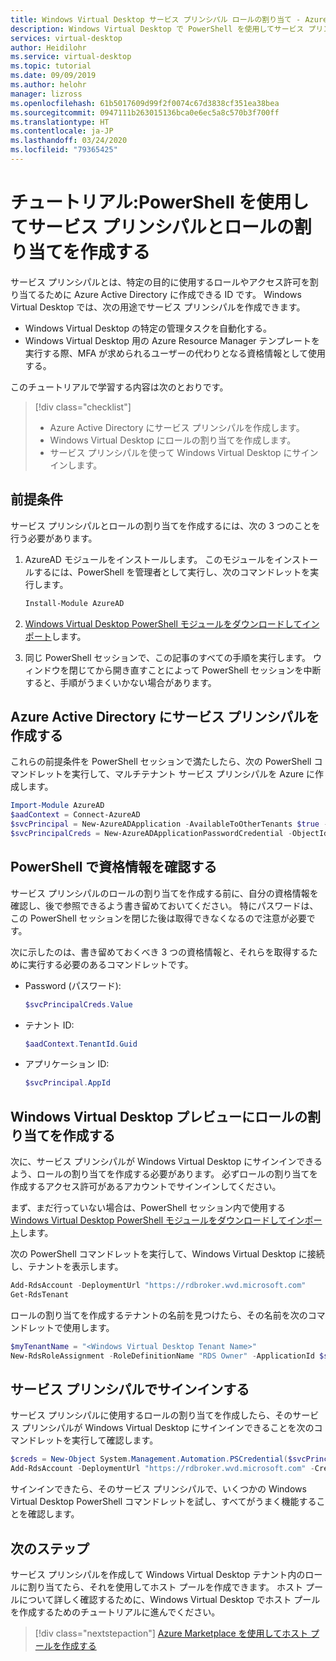```yaml
---
title: Windows Virtual Desktop サービス プリンシパル ロールの割り当て - Azure
description: Windows Virtual Desktop で PowerShell を使用してサービス プリンシパルを作成する方法とロールを割り当てる方法を説明します。
services: virtual-desktop
author: Heidilohr
ms.service: virtual-desktop
ms.topic: tutorial
ms.date: 09/09/2019
ms.author: helohr
manager: lizross
ms.openlocfilehash: 61b5017609d99f2f0074c67d3838cf351ea38bea
ms.sourcegitcommit: 0947111b263015136bca0e6ec5a8c570b3f700ff
ms.translationtype: HT
ms.contentlocale: ja-JP
ms.lasthandoff: 03/24/2020
ms.locfileid: "79365425"
---
```

# <a name="tutorial-create-service-principals-and-role-assignments-by-using-powershell"></a>チュートリアル:PowerShell を使用してサービス プリンシパルとロールの割り当てを作成する

サービス プリンシパルとは、特定の目的に使用するロールやアクセス許可を割り当てるために Azure Active Directory に作成できる ID です。 Windows Virtual Desktop では、次の用途でサービス プリンシパルを作成できます。

- Windows Virtual Desktop の特定の管理タスクを自動化する。
- Windows Virtual Desktop 用の Azure Resource Manager テンプレートを実行する際、MFA が求められるユーザーの代わりとなる資格情報として使用する。

このチュートリアルで学習する内容は次のとおりです。

> [!div class="checklist"]
> * Azure Active Directory にサービス プリンシパルを作成します。
> * Windows Virtual Desktop にロールの割り当てを作成します。
> * サービス プリンシパルを使って Windows Virtual Desktop にサインインします。

## <a name="prerequisites"></a>前提条件

サービス プリンシパルとロールの割り当てを作成するには、次の 3 つのことを行う必要があります。

1. AzureAD モジュールをインストールします。 このモジュールをインストールするには、PowerShell を管理者として実行し、次のコマンドレットを実行します。

    ```powershell
    Install-Module AzureAD
    ```

2. [Windows Virtual Desktop PowerShell モジュールをダウンロードしてインポート](/powershell/windows-virtual-desktop/overview/)します。

3. 同じ PowerShell セッションで、この記事のすべての手順を実行します。 ウィンドウを閉じてから開き直すことによって PowerShell セッションを中断すると、手順がうまくいかない場合があります。

## <a name="create-a-service-principal-in-azure-active-directory"></a>Azure Active Directory にサービス プリンシパルを作成する

これらの前提条件を PowerShell セッションで満たしたら、次の PowerShell コマンドレットを実行して、マルチテナント サービス プリンシパルを Azure に作成します。

```powershell
Import-Module AzureAD
$aadContext = Connect-AzureAD
$svcPrincipal = New-AzureADApplication -AvailableToOtherTenants $true -DisplayName "Windows Virtual Desktop Svc Principal"
$svcPrincipalCreds = New-AzureADApplicationPasswordCredential -ObjectId $svcPrincipal.ObjectId
```
## <a name="view-your-credentials-in-powershell"></a>PowerShell で資格情報を確認する

サービス プリンシパルのロールの割り当てを作成する前に、自分の資格情報を確認し、後で参照できるよう書き留めておいてください。 特にパスワードは、この PowerShell セッションを閉じた後は取得できなくなるので注意が必要です。

次に示したのは、書き留めておくべき 3 つの資格情報と、それらを取得するために実行する必要のあるコマンドレットです。

- Password (パスワード):

    ```powershell
    $svcPrincipalCreds.Value
    ```

- テナント ID:

    ```powershell
    $aadContext.TenantId.Guid
    ```

- アプリケーション ID:

    ```powershell
    $svcPrincipal.AppId
    ```

## <a name="create-a-role-assignment-in-windows-virtual-desktop-preview"></a>Windows Virtual Desktop プレビューにロールの割り当てを作成する

次に、サービス プリンシパルが Windows Virtual Desktop にサインインできるよう、ロールの割り当てを作成する必要があります。 必ずロールの割り当てを作成するアクセス許可があるアカウントでサインインしてください。

まず、まだ行っていない場合は、PowerShell セッション内で使用する [Windows Virtual Desktop PowerShell モジュールをダウンロードしてインポート](/powershell/windows-virtual-desktop/overview/)します。

次の PowerShell コマンドレットを実行して、Windows Virtual Desktop に接続し、テナントを表示します。

```powershell
Add-RdsAccount -DeploymentUrl "https://rdbroker.wvd.microsoft.com"
Get-RdsTenant
```

ロールの割り当てを作成するテナントの名前を見つけたら、その名前を次のコマンドレットで使用します。

```powershell
$myTenantName = "<Windows Virtual Desktop Tenant Name>"
New-RdsRoleAssignment -RoleDefinitionName "RDS Owner" -ApplicationId $svcPrincipal.AppId -TenantName $myTenantName
```

## <a name="sign-in-with-the-service-principal"></a>サービス プリンシパルでサインインする

サービス プリンシパルに使用するロールの割り当てを作成したら、そのサービス プリンシパルが Windows Virtual Desktop にサインインできることを次のコマンドレットを実行して確認します。

```powershell
$creds = New-Object System.Management.Automation.PSCredential($svcPrincipal.AppId, (ConvertTo-SecureString $svcPrincipalCreds.Value -AsPlainText -Force))
Add-RdsAccount -DeploymentUrl "https://rdbroker.wvd.microsoft.com" -Credential $creds -ServicePrincipal -AadTenantId $aadContext.TenantId.Guid
```

サインインできたら、そのサービス プリンシパルで、いくつかの Windows Virtual Desktop PowerShell コマンドレットを試し、すべてがうまく機能することを確認します。

## <a name="next-steps"></a>次のステップ

サービス プリンシパルを作成して Windows Virtual Desktop テナント内のロールに割り当てたら、それを使用してホスト プールを作成できます。 ホスト プールについて詳しく確認するために、Windows Virtual Desktop でホスト プールを作成するためのチュートリアルに進んでください。

 > [!div class="nextstepaction"]
 > [Azure Marketplace を使用してホスト プールを作成する](./create-host-pools-azure-marketplace.md)

